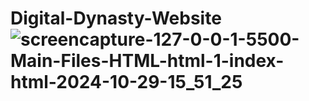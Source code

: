 # Digital-Dynasty-Website![screencapture-127-0-0-1-5500-Main-Files-HTML-html-1-index-html-2024-10-29-15_51_25](https://github.com/user-attachments/assets/3ba896ae-10a0-462a-b443-d20705f131f1)
